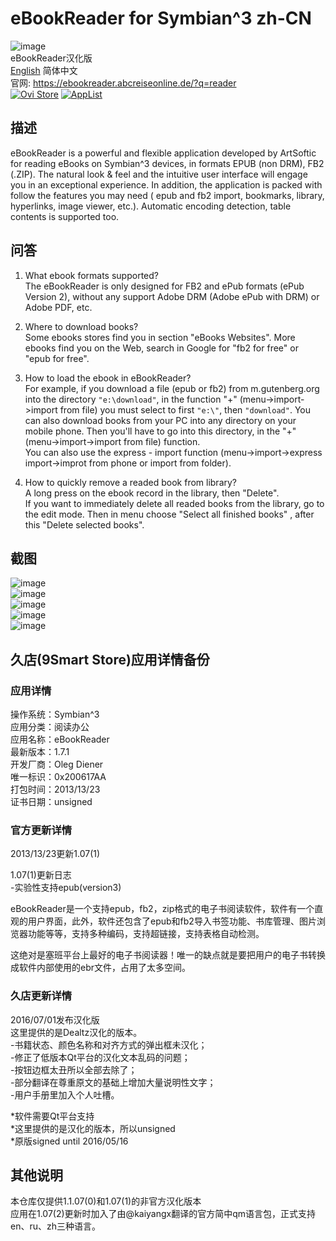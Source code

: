 # eBookReader for Symbian^3 zh-CN
![image](https://github.com/Dealtz/eBookReader_for_Symbian3_zh-CN/blob/master/Screenshots/Entry01.png)   
eBookReader汉化版   
[English](https://github.com/Dealtz/eBookReader_for_Symbian3_zh-CN/blob/master/README.md) 简体中文   
官网: https://ebookreader.abcreiseonline.de/?q=reader   
[![Ovi Store](https://github.com/Dealtz/eBookReader_for_Symbian3_zh-CN/blob/master/Screenshots/Nokia%20N8-00_024.jpg)](http://symbian.oms.apps.bemobi.com/zh_cn/ebookreader.html)
[![AppList](https://applist.schumi1331.de/images/badge.png)](https://applist.schumi1331.de/content/82)   
## 描述
eBookReader is a powerful and flexible application developed by ArtSoftic for reading eBooks on Symbian^3 devices, in formats EPUB (non DRM), FB2 (.ZIP). The natural look &amp; feel and the intuitive user interface will engage you in an exceptional experience. In addition, the application is packed with follow the features you may need ( epub and fb2 import, bookmarks, library, hyperlinks, image viewer, etc.). Automatic encoding detection, table contents is supported too.
## 问答
1. What ebook formats supported?   
The eBookReader is only designed for FB2 and ePub formats (ePub Version 2), without any support Adobe DRM (Adobe ePub with DRM) or Adobe PDF, etc.

2. Where to download books?   
Some ebooks stores find you in section "eBooks Websites".
More ebooks find you on the Web, search in Google for "fb2 for free" or "epub for free".

3. How to load the ebook in eBookReader?   
For example, if you download a file (epub or fb2) from m.gutenberg.org into the directory `"e:\download"`, in the function "+" (menu->import->import from file) you must select to first `"e:\"`, then `"download"`. You can also download books from your PC into any directory on your mobile phone. Then you'll have to go into this directory, in the "+" (menu->import->import from file) function.    
You can also use the express - import function (menu->import->express import->improt from phone or import from folder).

4. How to quickly remove a readed book from library?   
A long press on the ebook record in the library, then "Delete".   
If you want to immediately delete all readed books from the library, go to the edit mode. Then in menu choose "Select all finished books" , after this "Delete selected books".
## 截图
![image](https://github.com/Dealtz/eBookReader_for_Symbian3_zh-CN/blob/master/Screenshots/Nokia_screenshot_2016-07-01_23-19-18.png)   
![image](https://github.com/Dealtz/eBookReader_for_Symbian3_zh-CN/blob/master/Screenshots/Nokia_screenshot_2016-07-01_23-26-31.png)   
![image](https://github.com/Dealtz/eBookReader_for_Symbian3_zh-CN/blob/master/Screenshots/Nokia_screenshot_2016-07-01_23-26-53.png)   
![image](https://github.com/Dealtz/eBookReader_for_Symbian3_zh-CN/blob/master/Screenshots/Nokia_screenshot_2016-07-01_23-30-05.png)   
![image](https://github.com/Dealtz/eBookReader_for_Symbian3_zh-CN/blob/master/Screenshots/Nokia_screenshot_2016-07-01_23-30-25.png)   
## 久店(9Smart Store)应用详情备份
### 应用详情
操作系统：Symbian^3   
应用分类：阅读办公   
应用名称：eBookReader   
最新版本：1.7.1   
开发厂商：Oleg Diener   
唯一标识：0x200617AA   
打包时间：2013/13/23   
证书日期：unsigned   
### 官方更新详情
2013/13/23更新1.07(1)   

1.07(1)更新日志   
-实验性支持epub(version3)   

eBookReader是一个支持epub，fb2，zip格式的电子书阅读软件，软件有一个直观的用户界面，此外，软件还包含了epub和fb2导入书签功能、书库管理、图片浏览器功能等等，支持多种编码，支持超链接，支持表格自动检测。   

这绝对是塞班平台上最好的电子书阅读器！唯一的缺点就是要把用户的电子书转换成软件内部使用的ebr文件，占用了太多空间。   

### 久店更新详情
2016/07/01发布汉化版   
这里提供的是Dealtz汉化的版本。   
-书籍状态、颜色名称和对齐方式的弹出框未汉化；   
-修正了低版本Qt平台的汉化文本乱码的问题；   
-按钮边框太丑所以全部去除了；   
-部分翻译在尊重原文的基础上增加大量说明性文字；   
-用户手册里加入个人吐槽。   

*软件需要Qt平台支持   
*这里提供的是汉化的版本，所以unsigned   
*原版signed until 2016/05/16
## 其他说明
本仓库仅提供1.1.07(0)和1.07(1)的非官方汉化版本   
应用在1.07(2)更新时加入了由@kaiyangx翻译的官方简中qm语言包，正式支持en、ru、zh三种语言。